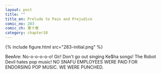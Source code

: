 ```yaml
---
layout: post
title: ""
title_en: Prelude to Pain and Prejudice
comic_no: 283
comic_ch: 第十章
category: chapter10
---
```

{% include figure.html src="283-initial.png" %}

BeeAre: No-o-o-o-o-o! Gir! Don't go out singing Ke$ha songs! The Robot Devil hates pop music! NO SNAFU EMPLOYEES WERE PAID FOR ENDORSING POP MUSIC. WE WERE PUNCHED.
